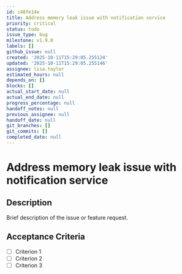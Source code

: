 ```yaml
---
id: c48fe14e
title: Address memory leak issue with notification service
priority: critical
status: todo
issue_type: bug
milestone: v1.9.0
labels: []
github_issue: null
created: '2025-10-11T15:29:05.255124'
updated: '2025-10-11T15:29:05.255146'
assignee: lisa.taylor
estimated_hours: null
depends_on: []
blocks: []
actual_start_date: null
actual_end_date: null
progress_percentage: null
handoff_notes: null
previous_assignee: null
handoff_date: null
git_branches: []
git_commits: []
completed_date: null
---
```


# Address memory leak issue with notification service

## Description

Brief description of the issue or feature request.

## Acceptance Criteria

- [ ] Criterion 1
- [ ] Criterion 2
- [ ] Criterion 3